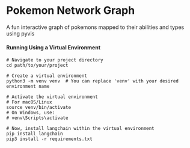 # Pokemon Network Graph
A fun interactive graph of pokemons mapped to their abilities and types using pyvis








#### Running Using a Virtual Environment

```
# Navigate to your project directory
cd path/to/your/project

# Create a virtual environment
python3 -m venv venv  # You can replace 'venv' with your desired environment name

# Activate the virtual environment
# For macOS/Linux
source venv/bin/activate  
# On Windows, use:
# venv\Scripts\activate

# Now, install langchain within the virtual environment
pip install langchain
pip3 install -r requirements.txt

```